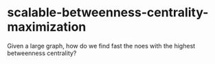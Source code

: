 # scalable-betweenness-centrality-maximization
Given a large graph, how do we find fast the noes with the highest betweenness centrality?
